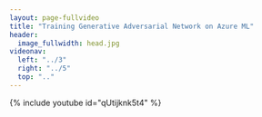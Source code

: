 ```yaml
---
layout: page-fullvideo
title: "Training Generative Adversarial Network on Azure ML"
header:
  image_fullwidth: head.jpg
videonav:
  left: "../3"
  right: "../5"
  top: ".."
---
```


{% include youtube id="qUtijknk5t4" %}
